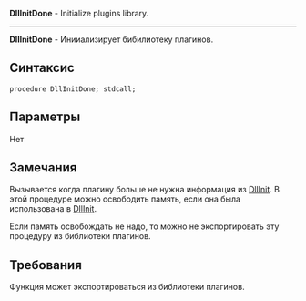 **DllInitDone** - Initialize plugins library.

---


**DllInitDone** - Инииализирует бибилиотеку плагинов.

## Синтаксис ##
```
procedure DllInitDone; stdcall;
```
## Параметры ##
Нет
## Замечания ##
Вызывается когда плагину больше не нужна информация из [DllInit](DllInit.md). В этой процедуре можно освободить память, если она была использована в [DllInit](DllInit.md).

Если память освобождать не надо, то можно не экспортировать эту процедуру из библиотеки плагинов.
## Требования ##
Функция может экспортироваться из библиотеки плагинов.


